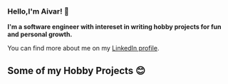 ### Hello,I'm Aivar! 👋
**I'm a software engineer with intereset in writing hobby projects for fun and personal growth.**

You can find more about me on my [LinkedIn profile](https://bg.linkedin.com/in/aivar-aleksiev-088463214).

## Some of my Hobby Projects ‍:blush:
